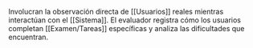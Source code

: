 Involucran la observación directa de [[Usuarios]] reales mientras interactúan con el [[Sistema]]. El evaluador registra cómo los usuarios completan [[Examen/Tareas]] específicas y analiza las dificultades que encuentran.